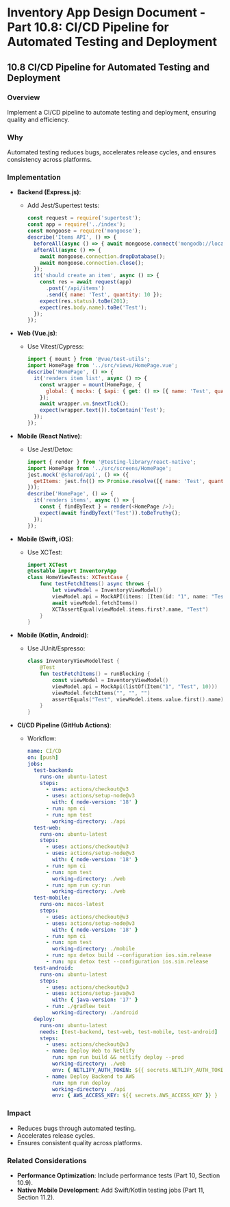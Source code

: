 # Inventory App Design Document - Part 10.8: CI/CD Pipeline for Automated Testing and Deployment

## 10.8 CI/CD Pipeline for Automated Testing and Deployment

### Overview
Implement a CI/CD pipeline to automate testing and deployment, ensuring quality and efficiency.

### Why
Automated testing reduces bugs, accelerates release cycles, and ensures consistency across platforms.

### Implementation
- **Backend (Express.js)**:
  - Add Jest/Supertest tests:
    ```javascript
    const request = require('supertest');
    const app = require('../index');
    const mongoose = require('mongoose');
    describe('Items API', () => {
      beforeAll(async () => { await mongoose.connect('mongodb://localhost/test'); });
      afterAll(async () => {
        await mongoose.connection.dropDatabase();
        await mongoose.connection.close();
      });
      it('should create an item', async () => {
        const res = await request(app)
          .post('/api/items')
          .send({ name: 'Test', quantity: 10 });
        expect(res.status).toBe(201);
        expect(res.body.name).toBe('Test');
      });
    });
    ```

- **Web (Vue.js)**:
  - Use Vitest/Cypress:
    ```javascript
    import { mount } from '@vue/test-utils';
    import HomePage from '../src/views/HomePage.vue';
    describe('HomePage', () => {
      it('renders item list', async () => {
        const wrapper = mount(HomePage, {
          global: { mocks: { $api: { get: () => [{ name: 'Test', quantity: 10 }] } } }
        });
        await wrapper.vm.$nextTick();
        expect(wrapper.text()).toContain('Test');
      });
    });
    ```

- **Mobile (React Native)**:
  - Use Jest/Detox:
    ```javascript
    import { render } from '@testing-library/react-native';
    import HomePage from '../src/screens/HomePage';
    jest.mock('@shared/api', () => ({
      getItems: jest.fn(() => Promise.resolve([{ name: 'Test', quantity: 10 }]))
    }));
    describe('HomePage', () => {
      it('renders items', async () => {
        const { findByText } = render(<HomePage />);
        expect(await findByText('Test')).toBeTruthy();
      });
    });
    ```

- **Mobile (Swift, iOS)**:
  - Use XCTest:
    ```swift
    import XCTest
    @testable import InventoryApp
    class HomeViewTests: XCTestCase {
        func testFetchItems() async throws {
            let viewModel = InventoryViewModel()
            viewModel.api = MockAPI(items: [Item(id: "1", name: "Test", quantity: 10)])
            await viewModel.fetchItems()
            XCTAssertEqual(viewModel.items.first?.name, "Test")
        }
    }
    ```

- **Mobile (Kotlin, Android)**:
  - Use JUnit/Espresso:
    ```kotlin
    class InventoryViewModelTest {
        @Test
        fun testFetchItems() = runBlocking {
            const viewModel = InventoryViewModel()
            viewModel.api = MockApi(listOf(Item("1", "Test", 10)))
            viewModel.fetchItems("", "", "")
            assertEquals("Test", viewModel.items.value.first().name)
        }
    }
    ```

- **CI/CD Pipeline (GitHub Actions)**:
  - Workflow:
    ```yaml
    name: CI/CD
    on: [push]
    jobs:
      test-backend:
        runs-on: ubuntu-latest
        steps:
          - uses: actions/checkout@v3
          - uses: actions/setup-node@v3
            with: { node-version: '18' }
          - run: npm ci
          - run: npm test
            working-directory: ./api
      test-web:
        runs-on: ubuntu-latest
        steps:
          - uses: actions/checkout@v3
          - uses: actions/setup-node@v3
            with: { node-version: '18' }
          - run: npm ci
          - run: npm test
            working-directory: ./web
          - run: npm run cy:run
            working-directory: ./web
      test-mobile:
        runs-on: macos-latest
        steps:
          - uses: actions/checkout@v3
          - uses: actions/setup-node@v3
            with: { node-version: '18' }
          - run: npm ci
          - run: npm test
            working-directory: ./mobile
          - run: npx detox build --configuration ios.sim.release
          - run: npx detox test --configuration ios.sim.release
      test-android:
        runs-on: ubuntu-latest
        steps:
          - uses: actions/checkout@v3
          - uses: actions/setup-java@v3
            with: { java-version: '17' }
          - run: ./gradlew test
            working-directory: ./android
      deploy:
        runs-on: ubuntu-latest
        needs: [test-backend, test-web, test-mobile, test-android]
        steps:
          - uses: actions/checkout@v3
          - name: Deploy Web to Netlify
            run: npm run build && netlify deploy --prod
            working-directory: ./web
            env: { NETLIFY_AUTH_TOKEN: ${{ secrets.NETLIFY_AUTH_TOKEN }} }
          - name: Deploy Backend to AWS
            run: npm run deploy
            working-directory: ./api
            env: { AWS_ACCESS_KEY: ${{ secrets.AWS_ACCESS_KEY }} }
    ```

### Impact
- Reduces bugs through automated testing.
- Accelerates release cycles.
- Ensures consistent quality across platforms.

### Related Considerations
- **Performance Optimization**: Include performance tests (Part 10, Section 10.9).
- **Native Mobile Development**: Add Swift/Kotlin testing jobs (Part 11, Section 11.2).